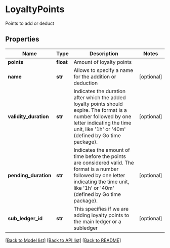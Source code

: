 # LoyaltyPoints

Points to add or deduct
## Properties
Name | Type | Description | Notes
------------ | ------------- | ------------- | -------------
**points** | **float** | Amount of loyalty points | 
**name** | **str** | Allows to specify a name for the addition or deduction | [optional] 
**validity_duration** | **str** | Indicates the duration after which the added loyalty points should expire. The format is a number followed by one letter indicating the time unit, like &#39;1h&#39; or &#39;40m&#39; (defined by Go time package). | [optional] 
**pending_duration** | **str** | Indicates the amount of time before the points are considered valid. The format is a number followed by one letter indicating the time unit, like &#39;1h&#39; or &#39;40m&#39; (defined by Go time package). | [optional] 
**sub_ledger_id** | **str** | This specifies if we are adding loyalty points to the main ledger or a subledger | [optional] 

[[Back to Model list]](../README.md#documentation-for-models) [[Back to API list]](../README.md#documentation-for-api-endpoints) [[Back to README]](../README.md)


